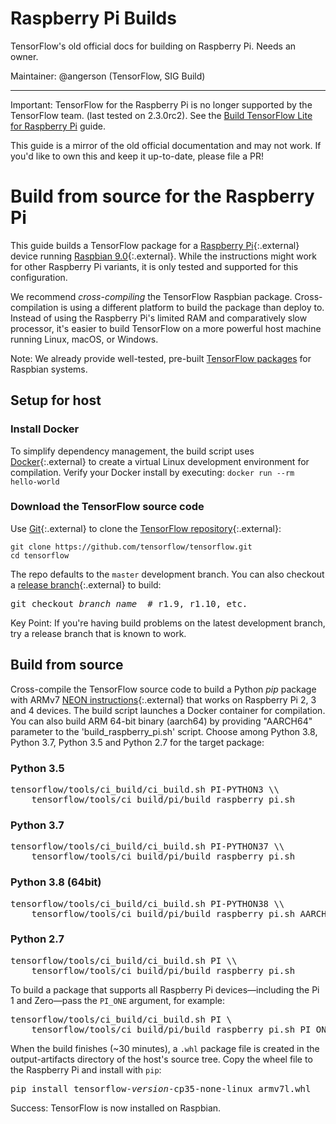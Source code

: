 # Raspberry Pi Builds

TensorFlow's old official docs for building on Raspberry Pi. Needs an owner.

Maintainer: @angerson (TensorFlow, SIG Build)

* * *

Important: TensorFlow for the Raspberry Pi is no longer supported by the
TensorFlow team. (last tested on 2.3.0rc2). See the [Build TensorFlow Lite for
Raspberry Pi](https://www.tensorflow.org/lite/guide/build_rpi) guide.

This guide is a mirror of the old official documentation and may not work. If
you'd like to own this and keep it up-to-date, please file a PR!

# Build from source for the Raspberry Pi

This guide builds a TensorFlow package for a
[Raspberry Pi](https://www.raspberrypi.org/){:.external} device running
[Raspbian 9.0](https://www.raspberrypi.org/downloads/raspbian/){:.external}.
While the instructions might work for other Raspberry Pi variants, it is only
tested and supported for this configuration.

We recommend *cross-compiling* the TensorFlow Raspbian package. Cross-compilation
is using a different platform to build the package than deploy to. Instead of
using the Raspberry Pi's limited RAM and comparatively slow processor, it's
easier to build TensorFlow on a more powerful host machine running Linux, macOS,
or Windows.

Note: We already provide well-tested, pre-built [TensorFlow packages](./pip.md)
for Raspbian systems.


## Setup for host

### Install Docker

To simplify dependency management, the build script uses
[Docker](https://docs.docker.com/install/){:.external} to create a virtual Linux
development environment for compilation. Verify your Docker install by executing:
`docker run --rm hello-world`

### Download the TensorFlow source code

Use [Git](https://git-scm.com/){:.external} to clone the
[TensorFlow repository](https://github.com/tensorflow/tensorflow){:.external}:

<pre class="devsite-click-to-copy">
<code class="devsite-terminal">git clone https://github.com/tensorflow/tensorflow.git</code>
<code class="devsite-terminal">cd tensorflow</code>
</pre>

The repo defaults to the `master` development branch. You can also checkout a
[release branch](https://github.com/tensorflow/tensorflow/releases){:.external}
to build:

<pre class="devsite-terminal prettyprint lang-bsh">
git checkout <em>branch_name</em>  # r1.9, r1.10, etc.
</pre>

Key Point: If you're having build problems on the latest development branch, try
a release branch that is known to work.


## Build from source

Cross-compile the TensorFlow source code to build a Python *pip* package with
ARMv7
[NEON instructions](https://developer.arm.com/technologies/neon){:.external}
that works on Raspberry Pi 2, 3 and 4 devices. The build script launches a
Docker container for compilation. You can also build ARM 64-bit binary (aarch64)
by providing "AARCH64" parameter to the 'build_raspberry_pi.sh' script. Choose
among Python 3.8, Python 3.7, Python 3.5 and Python 2.7 for the target package:

<div class="ds-selector-tabs">
  <section>
    <h3>Python 3.5</h3>
<pre class="devsite-terminal prettyprint lang-bsh">
tensorflow/tools/ci_build/ci_build.sh PI-PYTHON3 \\
    tensorflow/tools/ci_build/pi/build_raspberry_pi.sh
</pre>
  </section>
  <section>
    <h3>Python 3.7</h3>
<pre class="devsite-terminal prettyprint lang-bsh">
tensorflow/tools/ci_build/ci_build.sh PI-PYTHON37 \\
    tensorflow/tools/ci_build/pi/build_raspberry_pi.sh
</pre>
  </section>
  <section>
    <h3>Python 3.8 (64bit)</h3>
<pre class="devsite-terminal prettyprint lang-bsh">
tensorflow/tools/ci_build/ci_build.sh PI-PYTHON38 \\
    tensorflow/tools/ci_build/pi/build_raspberry_pi.sh AARCH64
</pre>
  </section>
  <section>
    <h3>Python 2.7</h3>
<pre class="devsite-terminal prettyprint lang-bsh">
tensorflow/tools/ci_build/ci_build.sh PI \\
    tensorflow/tools/ci_build/pi/build_raspberry_pi.sh
</pre>
  </section>
</div><!--/ds-selector-tabs-->

To build a package that supports all Raspberry Pi devices—including the Pi 1 and
Zero—pass the `PI_ONE` argument, for example:

<pre class="devsite-terminal prettyprint lang-bsh">
tensorflow/tools/ci_build/ci_build.sh PI \
    tensorflow/tools/ci_build/pi/build_raspberry_pi.sh PI_ONE
</pre>

When the build finishes (~30 minutes), a `.whl` package file is created in the
output-artifacts directory of the host's source tree. Copy the wheel file to the
Raspberry Pi and install with `pip`:

<pre class="devsite-terminal devsite-click-to-copy">
pip install tensorflow-<var>version</var>-cp35-none-linux_armv7l.whl
</pre>

Success: TensorFlow is now installed on Raspbian.
